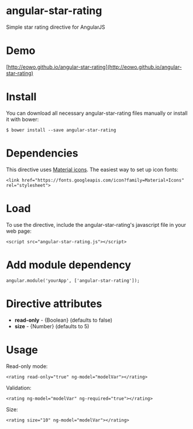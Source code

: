 # angular-star-rating
Simple star rating directive for AngularJS

# Demo
[http://eowo.github.io/angular-star-rating](http://eowo.github.io/angular-star-rating)

# Install
You can download all necessary angular-star-rating files manually or install it with bower:

```
$ bower install --save angular-star-rating
```

# Dependencies
This directive uses [Material icons](https://design.google.com/icons/).
The easiest way to set up icon fonts:

```
<link href="https://fonts.googleapis.com/icon?family=Material+Icons" rel="stylesheet">
```

# Load
To use the directive, include the angular-star-rating's javascript file in your web page:

```
<script src="angular-star-rating.js"></script>
```

# Add module dependency
```
angular.module('yourApp', ['angular-star-rating']);
```

# Directive attributes
- **read-only** - {Boolean} (defaults to false)
- **size** - {Number} (defaults to 5)

# Usage

Read-only mode:
```
<rating read-only="true" ng-model="modelVar"></rating>
```

Validation:
```
<rating ng-model="modelVar" ng-required="true"></rating>
```

Size:
```
<rating size="10" ng-model="modelVar"></rating>
```
